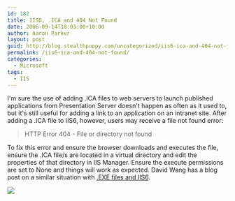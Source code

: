 ```yaml
---
id: 182
title: IIS6, .ICA and 404 Not Found
date: 2006-09-14T18:03:00+10:00
author: Aaron Parker
layout: post
guid: http://blog.stealthpuppy.com/uncategorized/iis6-ica-and-404-not-found
permalink: /iis6-ica-and-404-not-found/
categories:
  - Microsoft
tags:
  - IIS
---
```

I'm sure the use of adding .ICA files to web servers to launch published applications from Presentation Server doesn't happen as often as it used to, but it's still useful for adding a link to an application on an intranet site. After adding a .ICA file to IIS6, however, users may receive a file not found error:

> HTTP Error 404 - File or directory not found

To fix this error and ensure the browser downloads and executes the file, ensure the .ICA file/s are located in a virtual directory and edit the properties of that directory in IIS Manager. Ensure the execute permissions are set to None and things will work as expected. David Wang has a blog post on a similar situation with [.EXE files and IIS6](http://blogs.msdn.com/david.wang/archive/2005/07/11/Allow_file_downloads_on_IIS_6.aspx).

![]({{site.baseurl}}/media/2006/09/1000.14.110.IISAppFolder.png)